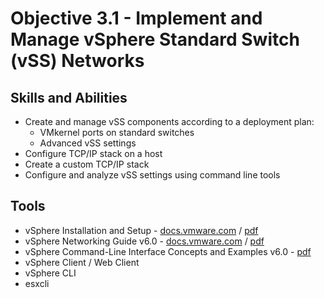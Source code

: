 # Objective 3.1 - Implement and Manage vSphere Standard Switch (vSS) Networks
## Skills and Abilities
* Create and manage vSS components according to a deployment plan:
    * VMkernel ports on standard switches
    * Advanced vSS settings
* Configure TCP/IP stack on a host
* Create a custom TCP/IP stack
* Configure and analyze vSS settings using command line tools

## Tools
* vSphere Installation and Setup - [docs.vmware.com](https://docs.vmware.com/en/VMware-vSphere/6.0/com.vmware.vsphere.install.doc/GUID-7C9A1E23-7FCD-4295-9CB1-C932F2423C63.html) / [pdf](https://docs.vmware.com/en/VMware-vSphere/6.0/vsphere-esxi-vcenter-server-602-installation-setup-guide.pdf)
* vSphere Networking Guide v6.0 - [docs.vmware.com](https://docs.vmware.com/en/VMware-vSphere/6.0/com.vmware.vsphere.networking.doc/GUID-35B40B0B-0C13-43B2-BC85-18C9C91BE2D4.html) / [pdf](https://docs.vmware.com/en/VMware-vSphere/6.0/vsphere-esxi-vcenter-server-602-networking-guide.pdf)
* vSphere Command-Line Interface Concepts and Examples v6.0 - [pdf](https://vdc-download.vmware.com/vmwb-repository/dcr-public/92f8e15f-bf40-40f1-ba99-71ce1504eb77/6d9aeb6c-f524-419d-b6bc-2239a999b9d5/vsphere-esxi-vcenter-server-60-command-line-interface-concepts-examples-guide.pdf)
* vSphere Client / Web Client
* vSphere CLI
* esxcli